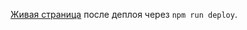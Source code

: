 [Живая страница](https://github.com/oBorschev/goit-js-hw-12-weather-app) после
деплоя через `npm run deploy`.
